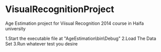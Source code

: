 VisualRecognitionProject
========================

Age Estimation project for Viisual Recognition 2014 course in Haifa university

1.Start the executable file at "AgeEstimation\bin\Debug"
2.Load The Data Set
3.Run whatever test you desire
